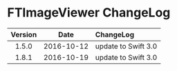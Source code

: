 # FTImageViewer ChangeLog

| Version | Date | ChangeLog |
| :--------: | :--------: | :-------- |
|1.5.0|2016-10-12|update to Swift 3.0 |
|1.8.1|2016-10-19|update to Swift 3.0 |


